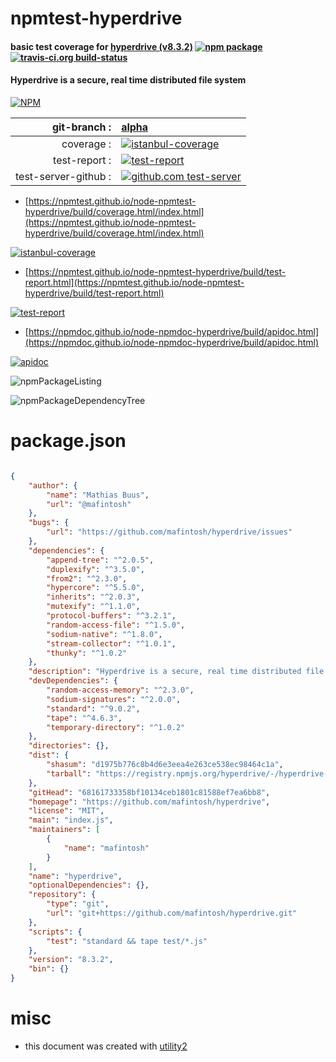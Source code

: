 # npmtest-hyperdrive

#### basic test coverage for  [hyperdrive (v8.3.2)](https://github.com/mafintosh/hyperdrive)  [![npm package](https://img.shields.io/npm/v/npmtest-hyperdrive.svg?style=flat-square)](https://www.npmjs.org/package/npmtest-hyperdrive) [![travis-ci.org build-status](https://api.travis-ci.org/npmtest/node-npmtest-hyperdrive.svg)](https://travis-ci.org/npmtest/node-npmtest-hyperdrive)

#### Hyperdrive is a secure, real time distributed file system

[![NPM](https://nodei.co/npm/hyperdrive.png?downloads=true&downloadRank=true&stars=true)](https://www.npmjs.com/package/hyperdrive)

| git-branch : | [alpha](https://github.com/npmtest/node-npmtest-hyperdrive/tree/alpha)|
|--:|:--|
| coverage : | [![istanbul-coverage](https://npmtest.github.io/node-npmtest-hyperdrive/build/coverage.badge.svg)](https://npmtest.github.io/node-npmtest-hyperdrive/build/coverage.html/index.html)|
| test-report : | [![test-report](https://npmtest.github.io/node-npmtest-hyperdrive/build/test-report.badge.svg)](https://npmtest.github.io/node-npmtest-hyperdrive/build/test-report.html)|
| test-server-github : | [![github.com test-server](https://npmtest.github.io/node-npmtest-hyperdrive/GitHub-Mark-32px.png)](https://npmtest.github.io/node-npmtest-hyperdrive/build/app/index.html) | | build-artifacts : | [![build-artifacts](https://npmtest.github.io/node-npmtest-hyperdrive/glyphicons_144_folder_open.png)](https://github.com/npmtest/node-npmtest-hyperdrive/tree/gh-pages/build)|

- [https://npmtest.github.io/node-npmtest-hyperdrive/build/coverage.html/index.html](https://npmtest.github.io/node-npmtest-hyperdrive/build/coverage.html/index.html)

[![istanbul-coverage](https://npmtest.github.io/node-npmtest-hyperdrive/build/screenCapture.buildCi.browser.%252Ftmp%252Fbuild%252Fcoverage.lib.html.png)](https://npmtest.github.io/node-npmtest-hyperdrive/build/coverage.html/index.html)

- [https://npmtest.github.io/node-npmtest-hyperdrive/build/test-report.html](https://npmtest.github.io/node-npmtest-hyperdrive/build/test-report.html)

[![test-report](https://npmtest.github.io/node-npmtest-hyperdrive/build/screenCapture.buildCi.browser.%252Ftmp%252Fbuild%252Ftest-report.html.png)](https://npmtest.github.io/node-npmtest-hyperdrive/build/test-report.html)

- [https://npmdoc.github.io/node-npmdoc-hyperdrive/build/apidoc.html](https://npmdoc.github.io/node-npmdoc-hyperdrive/build/apidoc.html)

[![apidoc](https://npmdoc.github.io/node-npmdoc-hyperdrive/build/screenCapture.buildCi.browser.%252Ftmp%252Fbuild%252Fapidoc.html.png)](https://npmdoc.github.io/node-npmdoc-hyperdrive/build/apidoc.html)

![npmPackageListing](https://npmtest.github.io/node-npmtest-hyperdrive/build/screenCapture.npmPackageListing.svg)

![npmPackageDependencyTree](https://npmtest.github.io/node-npmtest-hyperdrive/build/screenCapture.npmPackageDependencyTree.svg)



# package.json

```json

{
    "author": {
        "name": "Mathias Buus",
        "url": "@mafintosh"
    },
    "bugs": {
        "url": "https://github.com/mafintosh/hyperdrive/issues"
    },
    "dependencies": {
        "append-tree": "^2.0.5",
        "duplexify": "^3.5.0",
        "from2": "^2.3.0",
        "hypercore": "^5.5.0",
        "inherits": "^2.0.3",
        "mutexify": "^1.1.0",
        "protocol-buffers": "^3.2.1",
        "random-access-file": "^1.5.0",
        "sodium-native": "^1.8.0",
        "stream-collector": "^1.0.1",
        "thunky": "^1.0.2"
    },
    "description": "Hyperdrive is a secure, real time distributed file system",
    "devDependencies": {
        "random-access-memory": "^2.3.0",
        "sodium-signatures": "^2.0.0",
        "standard": "^9.0.2",
        "tape": "^4.6.3",
        "temporary-directory": "^1.0.2"
    },
    "directories": {},
    "dist": {
        "shasum": "d1975b776c8b4d6e3eea4e263ce538ec98464c1a",
        "tarball": "https://registry.npmjs.org/hyperdrive/-/hyperdrive-8.3.2.tgz"
    },
    "gitHead": "68161733358bf10134ceb1801c81588ef7ea6bb8",
    "homepage": "https://github.com/mafintosh/hyperdrive",
    "license": "MIT",
    "main": "index.js",
    "maintainers": [
        {
            "name": "mafintosh"
        }
    ],
    "name": "hyperdrive",
    "optionalDependencies": {},
    "repository": {
        "type": "git",
        "url": "git+https://github.com/mafintosh/hyperdrive.git"
    },
    "scripts": {
        "test": "standard && tape test/*.js"
    },
    "version": "8.3.2",
    "bin": {}
}
```



# misc
- this document was created with [utility2](https://github.com/kaizhu256/node-utility2)

